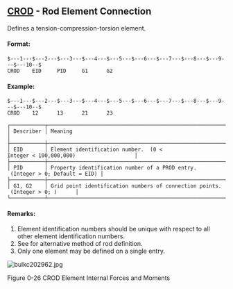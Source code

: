 ## [CROD](https://nexus.hexagon.com/documentationcenter/bundle/MSC_Nastran_2022.4/page/Nastran_Combined_Book/qrg/bulkc2/TOC.CROD.xhtml) - Rod Element Connection

Defines a tension-compression-torsion element.

#### Format:

```nastran
$---1---$---2---$---3---$---4---$---5---$---6---$---7---$---8---$---9---$---10--$
CROD    EID     PID     G1      G2                                              
```

#### Example:

```nastran
$---1---$---2---$---3---$---4---$---5---$---6---$---7---$---8---$---9---$---10--$
CROD    12      13      21      23                                              
```

```text
┌───────────┬───────────────────────────────────────────────────────────────────────────────┐
│ Describer │ Meaning                                                                       │
├───────────┼───────────────────────────────────────────────────────────────────────────────┤
│ EID       │ Element identification number.  (0 < Integer < 100,000,000)                   │
├───────────┼───────────────────────────────────────────────────────────────────────────────┤
│ PID       │ Property identification number of a PROD entry.  (Integer > 0; Default = EID) │
├───────────┼───────────────────────────────────────────────────────────────────────────────┤
│ G1, G2    │ Grid point identification numbers of connection points.  (Integer > 0; )      │
└───────────┴───────────────────────────────────────────────────────────────────────────────┘
```

#### Remarks:

1. Element identification numbers should be unique with respect to all other element identification numbers.
2. See   for alternative method of rod definition.
3. Only one element may be defined on a single entry.

![bulkc202962.jpg](https://help-be.hexagonmi.com/bundle/MSC_Nastran_2022.4/page/Nastran_Combined_Book/qrg/bulkc2/../../../assets/bulkc202962.jpg?_LANG=enus)

Figure 0-26 CROD Element Internal Forces and Moments


